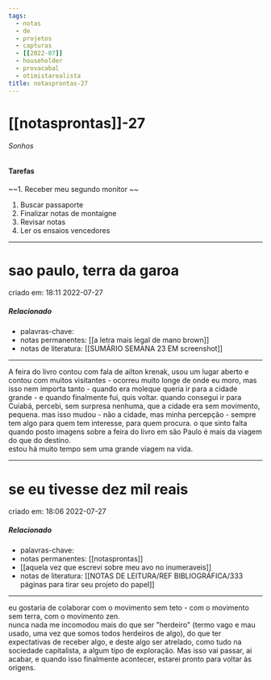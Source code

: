 ```yaml
---
tags:
  - notas
  - de
  - projetos
  - capturas
  - [[2022-07]]
  - householder
  - provacabal
  - otimistarealista
title: notasprontas-27  
---
```


# [[notasprontas]]-27  

###### Sonhos

#### Tarefas

~~1. Receber meu segundo monitor ~~

1. Buscar passaporte 
2. Finalizar notas de montaigne 
3. Revisar notas 
4. Ler os ensaios vencedores 

---

# sao paulo, terra da garoa

criado em: 18:11 2022-07-27

##### Relacionado

- palavras-chave:
- notas permanentes: [[a letra mais legal de mano brown]]
- notas de literatura: [[SUMÁRIO SEMANA 23 EM screenshot]]

---

A feira do livro contou com fala de ailton krenak, usou um lugar aberto e contou com muitos visitantes - ocorreu muito longe de onde eu moro, mas isso nem importa tanto - quando era moleque queria ir para a cidade grande - e quando finalmente fui, quis voltar. quando consegui ir para Cuiabá, percebi, sem surpresa nenhuma, que a cidade era sem movimento, pequena. mas isso mudou - não a cidade, mas minha percepção - sempre tem algo para quem tem interesse, para quem procura. o que sinto falta quando posto imagens sobre a feira do livro em são Paulo é mais da viagem do que do destino.  
estou há muito tempo sem uma grande viagem na vida. 

---

# se eu tivesse dez mil reais

criado em: 18:06 2022-07-27

##### Relacionado

- palavras-chave:
- notas permanentes: [[notasprontas]] 
- [[aquela vez que escrevi sobre meu avo no inumeraveis]]
- notas de literatura: [[NOTAS DE LEITURA/REF BIBLIOGRÁFICA/333 páginas para tirar seu projeto do papel]] 
---

eu gostaria de colaborar com o movimento sem teto - com o movimento sem terra, com o movimento zen.  
nunca nada me incomodou mais do que ser "herdeiro" (termo vago e mau usado, uma vez que somos todos herdeiros de algo), do que ter expectativas de receber algo, e deste algo ser atrelado, como tudo na sociedade capitalista, a algum tipo de exploração. Mas isso vai passar, ai acabar, e quando isso finalmente acontecer, estarei pronto para voltar às origens.
